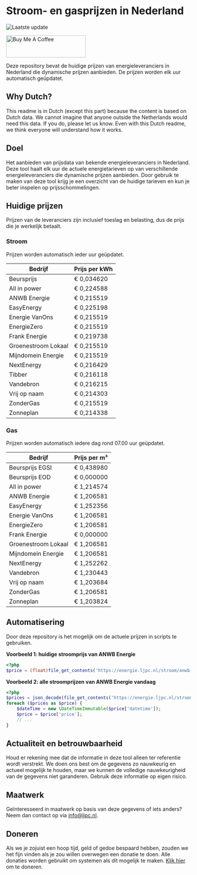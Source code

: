 # Stroom- en gasprijzen in Nederland

![Laatste update](https://img.shields.io/badge/laatste%20update-2023--10--21%2003%3A00%20CET-brightgreen)

<a href="https://www.buymeacoffee.com/Lars-" target="_blank"><img src="https://cdn.buymeacoffee.com/buttons/v2/default-orange.png" alt="Buy Me A Coffee" height="60" style="height: 60px !important;width: 217px !important;" ></a>

Deze repository bevat de huidige prijzen van energieleveranciers in Nederland die dynamische prijzen aanbieden. De prijzen worden elk uur automatisch geüpdatet.

## Why Dutch?

This readme is in Dutch (except this part) because the content is based on Dutch data. We cannot imagine that anyone outside the Netherlands would need this data. If you do, please let us know. Even with this Dutch readme, we think
everyone will understand how it works.

## Doel

Het aanbieden van prijsdata van bekende energieleveranciers in Nederland. Deze tool haalt elk uur de actuele energietarieven op van verschillende energieleveranciers die dynamische prijzen aanbieden. Door gebruik te maken van deze tool
krijg je een overzicht van de huidige tarieven en kun je beter inspelen op prijsschommelingen.

## Huidige prijzen

Prijzen van de leveranciers zijn inclusief toeslag en belasting, dus de prijs die je werkelijk betaalt.

### Stroom

Prijzen worden automatisch ieder uur geüpdatet.

 Bedrijf | Prijs per kWh 
---------|---------------
Beursprijs | € 0,034620
All in power | € 0,224588
ANWB Energie | € 0,215519
EasyEnergy | € 0,225198
Energie VanOns | € 0,215519
EnergieZero | € 0,215519
Frank Energie | € 0,219738
Groenestroom Lokaal | € 0,215519
Mijndomein Energie | € 0,215519
NextEnergy | € 0,216429
Tibber | € 0,216118
Vandebron | € 0,216215
Vrij op naam | € 0,214303
ZonderGas | € 0,215519
Zonneplan | € 0,214338


### Gas

Prijzen worden automatisch iedere dag rond 07.00 uur geüpdatet.

 Bedrijf | Prijs per m³ 
---------|--------------
Beursprijs EGSI | € 0,438980
Beursprijs EOD | € 0,000000
All in power | € 1,214574
ANWB Energie | € 1,206581
EasyEnergy | € 1,252356
Energie VanOns | € 1,206581
EnergieZero | € 1,206581
Frank Energie | € 0,000000
Groenestroom Lokaal | € 1,206581
Mijndomein Energie | € 1,206581
NextEnergy | € 1,252262
Vandebron | € 1,230443
Vrij op naam | € 1,203684
ZonderGas | € 1,206581
Zonneplan | € 1,203824


## Automatisering

Door deze repository is het mogelijk om de actuele prijzen in scripts te gebruiken.

**Voorbeeld 1: huidige stroomprijs van ANWB Energie**

```php
<?php
$price = (float)file_get_contents('https://energie.ljpc.nl/stroom/anwb-energie-nu.txt');

```

**Voorbeeld 2: alle stroomprijzen van ANWB Energie vandaag**

```php
<?php
$prices = json_decode(file_get_contents('https://energie.ljpc.nl/stroom/all-in-power-vandaag.json'),true);
foreach ($prices as $price) {
    $dateTime = new \DateTimeImmutable($price['datetime']);
    $price = $price['price'];
    // ...
}
```

## Actualiteit en betrouwbaarheid

Houd er rekening mee dat de informatie in deze tool alleen ter referentie wordt verstrekt. We doen ons best om de gegevens zo nauwkeurig en actueel mogelijk te houden, maar we kunnen de volledige nauwkeurigheid van de gegevens niet
garanderen. Gebruik deze informatie op eigen risico.

## Maatwerk

Geïnteresseerd in maatwerk op basis van deze gegevens of iets anders? Neem dan contact op
via [info@ljpc.nl](mailto:info@ljpc.nl?subject=Energie%20prijzen).

## Doneren

Als we je zojuist een hoop tijd, geld of gedoe bespaard hebben, zouden we het fijn vinden als je zou willen overwegen een
donatie te doen. Alle donaties worden gebruikt om systemen als dit mogelijk te
maken. [Klik hier](https://www.buymeacoffee.com/Lars-) om te doneren.
